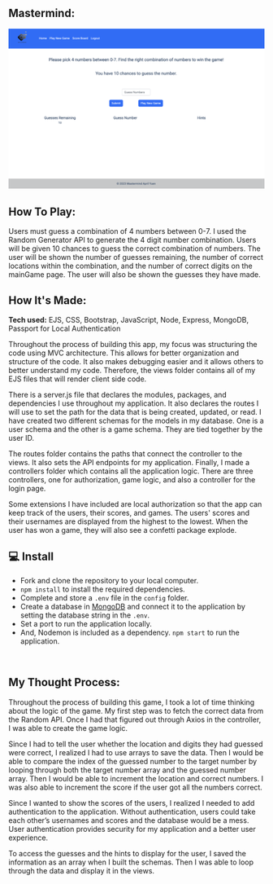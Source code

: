 ## Mastermind: 
<img src="public/img/mastermindScreen.png" />

## How To Play:

Users must guess a combination of 4 numbers between 0-7. I used the Random Generator API to generate the 4 digit number combination. Users will be given 10 chances to guess the correct combination of numbers. The user will be shown the number of guesses remaining, the number of correct locations within the combination, and the number of correct digits on the mainGame page. The user will also be shown the guesses they have made.

## How It's Made:

**Tech used:** EJS, CSS, Bootstrap, JavaScript, Node, Express, MongoDB, Passport for Local Authentication 

Throughout the process of building this app, my focus was structuring the code using MVC architecture. This allows for better organization and structure of the code. It also makes debugging easier and it allows others to better understand my code. Therefore, the views folder contains all of my EJS files that will render client side code. 


There is a server.js file that declares the modules, packages, and dependencies I use throughout my application. It also declares the routes I will use to set the path for the data that is being created, updated, or read. I have created two different schemas for the models in my database. One is a user schema and the other is a game schema. They are tied together by the user ID. 


The routes folder contains the paths that connect the controller to the views.  It also sets the API endpoints for my application. Finally, I made a controllers folder which contains all the application logic. There are three controllers, one for authorization, game logic, and also a controller for the login page.


Some extensions I have included are local authorization so that the app can keep track of the users, their scores, and games. The users' scores and their usernames are displayed from the highest to the lowest. When the user has won a game, they will also see a confetti package explode.



## 💻 Install

- Fork and clone the repository to your local computer.
- `npm install` to install the required dependencies.
- Complete and store a `.env` file in the `config` folder.
- Create a database in [MongoDB](https://www.mongodb.com/) and connect it to the application by setting the database string in the `.env`. 
- Set a port to run the application locally. 
- And, Nodemon is included as a dependency. `npm start` to run the application. 

<br>


## My Thought Process:

Throughout the process of building this game, I took a lot of time thinking about the logic of the game. My first step was to fetch the correct data from the Random API. Once I had that figured out through Axios in the controller, I was able to create the game logic. 


Since I had to tell the user whether the location and digits they had guessed were correct, I realized I had to use arrays to save the data. Then I would be able to compare the index of the guessed number to the target number by looping through both the target number array and the guessed number array. Then I would be able to increment the location and correct numbers. I was also able to increment the score if the user got all the numbers correct. 


Since I wanted to show the scores of the users, I realized I needed to add authentication to the application. Without authentication, users could take each other’s usernames and scores and the database would be a mess. User authentication provides security for my application and a better user experience. 


To access the guesses and the hints to display for the user, I saved the information as an array when I built the schemas. Then I was able to loop through the data and display it in the views. 
